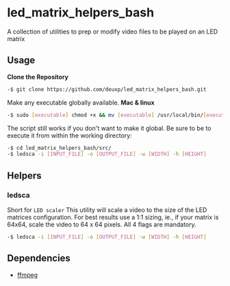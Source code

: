 # led_matrix_helpers_bash

A collection of utilities to prep or modify video files to be played on an LED matrix

## Usage

**Clone the Repository**

```bash
-$ git clone https://github.com/deuxp/led_matrix_helpers_bash.git
```

Make any executable globally available.
**Mac & linux**

```bash
-$ sudo [executable] chmod +x && mv [executable] /usr/local/bin/[executable]
```

The script still works if you don't want to make it global. Be sure to be to execute it from within the working directory:

```bash
-$ cd led_matrix_helpers_bash/src/
-$ ledsca -i [INPUT_FILE] -o [OUTPUT_FILE] -w [WIDTH] -h [HEIGHT]
```

## Helpers

### ledsca

Short for `LED scaler` This utility will scale a video to the size of the LED matrices configuration. For best results use a 1:1 sizing,
ie., if your matrix is 64x64, scale the video to 64 x 64 pixels.
All 4 flags are mandatory.

```bash
-$ ledsca -i [INPUT_FILE] -o [OUTPUT_FILE] -w [WIDTH] -h [HEIGHT]
```

## Dependencies

-   [ffmpeg](https://ffmpeg.org/download.html)
